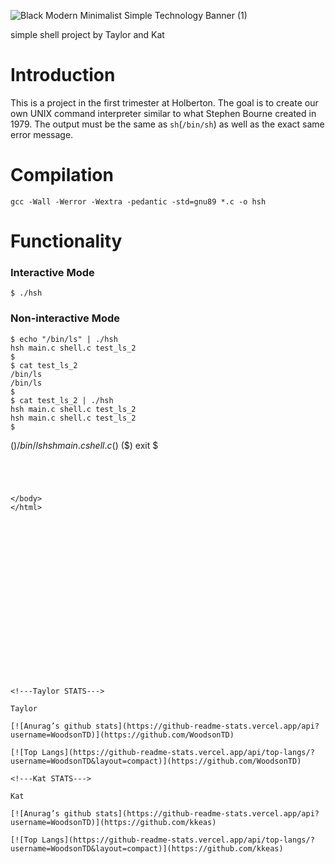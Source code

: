 <!---Banner--->

![Black Modern Minimalist Simple Technology Banner (1)](https://user-images.githubusercontent.com/108370739/206234535-74f666cc-1884-4512-bc07-02addfff7e32.png)

simple shell project by Taylor and Kat
# Introduction

This is a project in the first trimester at Holberton. The goal is to create our own UNIX command interpreter similar to what Stephen Bourne created in 1979. The output must be the same as `sh`(`/bin/sh`) as well as the exact same error message.

# Compilation

`gcc -Wall -Werror -Wextra -pedantic -std=gnu89 *.c -o hsh
`

# Functionality
### Interactive Mode
```
$ ./hsh
```
### Non-interactive Mode
```
$ echo "/bin/ls" | ./hsh
hsh main.c shell.c test_ls_2
$
$ cat test_ls_2
/bin/ls
/bin/ls
$
$ cat test_ls_2 | ./hsh
hsh main.c shell.c test_ls_2
hsh main.c shell.c test_ls_2
$
```
($) /bin/ls
hsh main.c shell.c
($)
($) exit
$
```




</body>
</html>




















<!---Taylor STATS--->

Taylor

[![Anurag’s github stats](https://github-readme-stats.vercel.app/api?username=WoodsonTD)](https://github.com/WoodsonTD)

[![Top Langs](https://github-readme-stats.vercel.app/api/top-langs/?username=WoodsonTD&layout=compact)](https://github.com/WoodsonTD)

<!---Kat STATS--->

Kat

[![Anurag’s github stats](https://github-readme-stats.vercel.app/api?username=WoodsonTD)](https://github.com/kkeas)

[![Top Langs](https://github-readme-stats.vercel.app/api/top-langs/?username=WoodsonTD&layout=compact)](https://github.com/kkeas)
